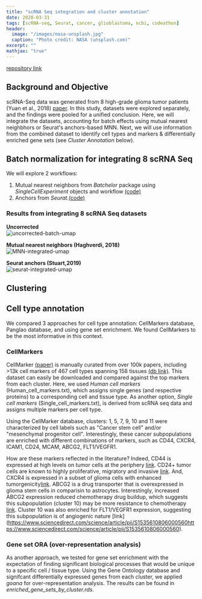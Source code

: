 ```yaml
---
title: "scRNA Seq integration and cluster annotation"
date: 2020-03-31
tags: [scRNA-seq, Seurat, cancer, glioblastoma, ncbi, codeathon]
header:
  image: "/images/nasa-unsplash.jpg"
  caption: "Photo credit: NASA (unsplash.com)"
excerpt: ""
mathjax: "true"
---
```


 [repository link](https://github.com/NCBI-Codeathons/Diversifying-the-pipeline-for-identifying-bulk-RNA-seq-derived-biomarkers-of-cancer-risk-within-sing/tree/master/batch_normalization)

## Background and Objective
scRNA-Seq data was generated from 8 high-grade glioma tumor patients (Yuan et al., 2018) [paper](https://genomemedicine.biomedcentral.com/articles/10.1186/s13073-018-0567-9). In this study, datasets were explored separately, and the findings were pooled for a unified conclusion. Here, we will integrate the datasets, accounting for batch effects using mutual nearest neighbhors or Seurat's anchors-based MNN. Next, we will use information from the combined dataset to identify cell types and markers & differentially enriched gene sets (see *Cluster Annotation* below).

## Batch normalization for integrating 8 scRNA Seq
We will explore 2 workflows:
1. Mutual nearest neighbors from *Batchelor* package using *SingleCellExperiment* objects and workflow [(code)](https://github.com/NCBI-Codeathons/Diversifying-the-pipeline-for-identifying-bulk-RNA-seq-derived-biomarkers-of-cancer-risk-within-sing/blob/master/batch_normalization/mnn-integration.rmd)
2. Anchors from *Seurat*.[(code)](https://github.com/NCBI-Codeathons/Diversifying-the-pipeline-for-identifying-bulk-RNA-seq-derived-biomarkers-of-cancer-risk-within-sing/blob/master/batch_normalization/seurat-integration.rmd)

### Results from integrating 8 scRNA Seq datasets
__Uncorrected__  
![uncorrected-batch-umap](https://user-images.githubusercontent.com/46359281/78103558-3dbb8700-73bb-11ea-99ff-e6ade122613b.jpeg)

__Mutual nearest neighbors (Haghverdi, 2018)__  
![MNN-integrated-umap](https://user-images.githubusercontent.com/46359281/78103613-588dfb80-73bb-11ea-8b66-df7824595c8c.jpeg)

__Seurat anchors (Stuart,2019)__  
![seurat-integrated-umap](https://user-images.githubusercontent.com/46359281/78180679-1bfce700-7431-11ea-8557-75e01a235bc3.jpeg)

## Clustering 


## Cell type annotation
We compared 3 approaches for cell type annotation: CellMarkers database, Panglao database, and using gene set enrichment. We found CellMarkers to be the most informative in this context.

### CellMarkers
CellMarker [(paper)](https://academic.oup.com/nar/article/47/D1/D721/5115823) is manually curated from over 100k papers, including >13k cell markers of 467 cell types spanning 158 tissues [(db link)](http://biocc.hrbmu.edu.cn/CellMarker/). This dataset can easily be downloaded and compared against the top markers from each cluster. Here, we used *Human cell markers* (Human_cell_markers.txt), which assigns single genes (and respective proteins) to a corresponding cell and tissue type. As another option, *Single cell markers* (Single_cell_markers.txt), is derived from scRNA seq data and assigns multiple markers per cell type.

Using the CellMarker database, clusters: 1, 5, 7, 9, 10 and 11 were characterized by cell labels such as "Cancer stem cell" and/or "mesenchymal progenitor cell". Interestingly, these cancer subpopulations are enriched with different combinations of markers, such as CD44, CXCR4, ICAM1, CD24, MCAM, ABCG2, FLT1/VEGFR1. 

How are these markers reflected in the literature? Indeed, CD44 is expressed at high levels on tumor cells at the periphery [link](https://www.hindawi.com/journals/sci/2018/5387041/). CD24+ tumor cells are known to highly proliferative, migratory and invasive [link](https://pubmed.ncbi.nlm.nih.gov/10446804/). And, CXCR4 is expressed in a subset of glioma cells with enhanced tumorgenicity[link](https://www.ingentaconnect.com/content/cog/or/2011/00000019/00000012/art00005). ABCG2 is a drug transporter that is overexpressed in glioma stem cells in comparisin to astrocytes. Interestingly, increased ABCG2 expression reduced chemotherapy drug buildup, which suggests this subpopulation (cluster 10) may be more resistance to chemotherapy [link](https://www.ncbi.nlm.nih.gov/pmc/articles/PMC5522142/https://www.ncbi.nlm.nih.gov/pmc/articles/PMC5522142/). Cluster 10 was also enriched for FLT1/VEGFR1 expression, suggesting this subpopulation is of angiogenic nature [link] (https://www.sciencedirect.com/science/article/pii/S1535610806000560https://www.sciencedirect.com/science/article/pii/S1535610806000560).


### Gene set ORA (over-representation analysis)
As another approach, we tested for gene set enrichment with the expectation of finding significant biological processes that would be unique to a specific cell / tissue type. Using the Gene Ontology database and signifcant differentially expressed genes from each cluster, we applied *goana* for over-representation analysis. The results can be found in *enriched_gene_sets_by_cluster.rds*.

